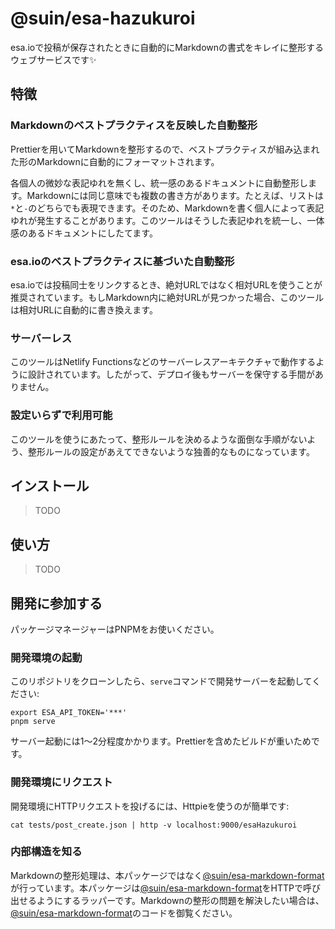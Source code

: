 # @suin/esa-hazukuroi

esa.ioで投稿が保存されたときに自動的にMarkdownの書式をキレイに整形するウェブサービスです✨

## 特徴

### Markdownのベストプラクティスを反映した自動整形

Prettierを用いてMarkdownを整形するので、ベストプラクティスが組み込まれた形のMarkdownに自動的にフォーマットされます。

各個人の微妙な表記ゆれを無くし、統一感のあるドキュメントに自動整形します。Markdownには同じ意味でも複数の書き方があります。たとえば、リストは`*`と`-`のどちらでも表現できます。そのため、Markdownを書く個人によって表記ゆれが発生することがあります。このツールはそうした表記ゆれを統一し、一体感のあるドキュメントにしたてます。

### esa.ioのベストプラクティスに基づいた自動整形

esa.ioでは投稿同士をリンクするとき、絶対URLではなく相対URLを使うことが推奨されています。もしMarkdown内に絶対URLが見つかった場合、このツールは相対URLに自動的に書き換えます。

### サーバーレス

このツールはNetlify Functionsなどのサーバーレスアーキテクチャで動作するように設計されています。したがって、デプロイ後もサーバーを保守する手間がありません。

### 設定いらずで利用可能

このツールを使うにあたって、整形ルールを決めるような面倒な手順がないよう、整形ルールの設定があえてできないような独善的なものになっています。

## インストール

> TODO

## 使い方

> TODO

## 開発に参加する

パッケージマネージャーはPNPMをお使いください。

### 開発環境の起動

このリポジトリをクローンしたら、`serve`コマンドで開発サーバーを起動してください:

```shell
export ESA_API_TOKEN='***'
pnpm serve
```

サーバー起動には1〜2分程度かかります。Prettierを含めたビルドが重いためです。

### 開発環境にリクエスト

開発環境にHTTPリクエストを投げるには、Httpieを使うのが簡単です:

```shell
cat tests/post_create.json | http -v localhost:9000/esaHazukuroi
```

### 内部構造を知る

Markdownの整形処理は、本パッケージではなく[@suin/esa-markdown-format]が行っています。本パッケージは[@suin/esa-markdown-format]をHTTPで呼び出せるようにするラッパーです。Markdownの整形の問題を解決したい場合は、[@suin/esa-markdown-format]のコードを御覧ください。

[@suin/esa-markdown-format]: https://github.com/suin/esa-markdown-format
